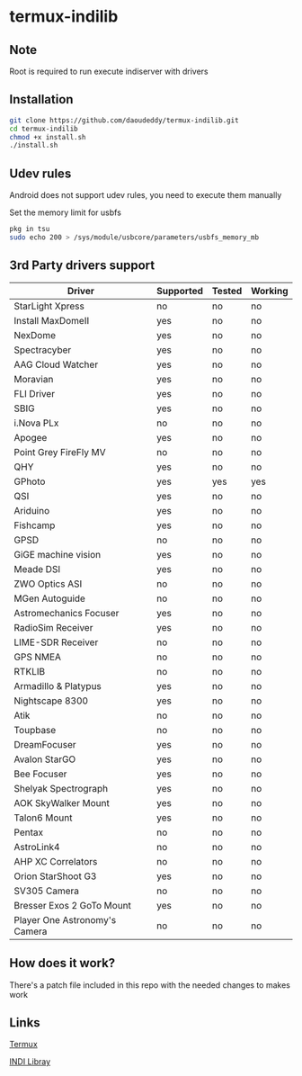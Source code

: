 # termux-indilib

## Note
Root is required to run execute indiserver with drivers

## Installation
```bash
git clone https://github.com/daoudeddy/termux-indilib.git
cd termux-indilib
chmod +x install.sh
./install.sh
```

## Udev rules
Android does not support udev rules, you need to execute them manually

Set the memory limit for usbfs
```bash
pkg in tsu
sudo echo 200 > /sys/module/usbcore/parameters/usbfs_memory_mb
```

## 3rd Party drivers support
Driver | Supported | Tested | Working
--- | --- | --- | --- 
StarLight Xpress | no | no | no
Install MaxDomeII | yes | no | no 
NexDome | yes | no | no 
Spectracyber | yes | no | no 
AAG Cloud Watcher | yes | no | no 
Moravian | yes | no | no 
FLI Driver | yes | no | no 
SBIG | yes | no | no 
i.Nova PLx | no | no | no 
Apogee | yes | no | no 
Point Grey FireFly MV | no | no | no 
QHY | yes | no | no 
GPhoto | yes | yes | yes 
QSI | yes | no | no 
Ariduino | yes | no | no 
Fishcamp | yes | no | no 
GPSD | no | no | no 
GiGE machine vision | yes | no | no 
Meade DSI | yes | no | no 
ZWO Optics ASI | no | no | no 
MGen Autoguide | no | no | no 
Astromechanics Focuser | yes | no | no 
RadioSim Receiver | yes | no | no 
LIME-SDR Receiver | no | no | no 
GPS NMEA | no | no | no 
RTKLIB | no | no | no 
Armadillo & Platypus | yes | no | no 
Nightscape 8300 | yes | no | no 
Atik | no | no | no 
Toupbase | no | no | no 
DreamFocuser | yes | no | no 
Avalon StarGO | yes | no | no 
Bee Focuser | yes | no | no 
Shelyak Spectrograph | yes | no | no 
AOK SkyWalker Mount | yes | no | no 
Talon6 Mount | yes | no | no 
Pentax | no | no | no 
AstroLink4 | no | no | no 
AHP XC Correlators | no | no | no 
Orion StarShoot G3 | yes | no | no 
SV305 Camera | no | no | no 
Bresser Exos 2 GoTo Mount | yes | no | no 
Player One Astronomy's Camera | no | no | no 

## How does it work?
There's a patch file included in this repo with the needed changes to makes work

## Links
[Termux](https://termux.com)

[INDI Libray](https://indilib.org)
